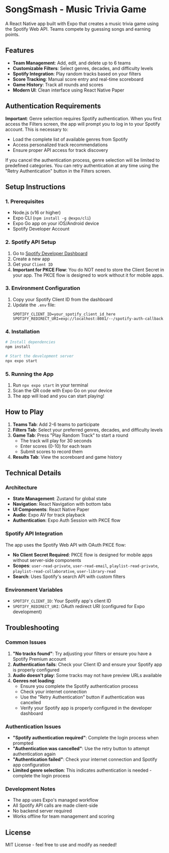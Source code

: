 # SongSmash - Music Trivia Game

A React Native app built with Expo that creates a music trivia game using the Spotify Web API. Teams compete by guessing songs and earning points.

## Features

- **Team Management**: Add, edit, and delete up to 6 teams
- **Customizable Filters**: Select genres, decades, and difficulty levels
- **Spotify Integration**: Play random tracks based on your filters
- **Score Tracking**: Manual score entry and real-time scoreboard
- **Game History**: Track all rounds and scores
- **Modern UI**: Clean interface using React Native Paper

## Authentication Requirements

**Important**: Genre selection requires Spotify authentication. When you first access the Filters screen, the app will prompt you to log in to your Spotify account. This is necessary to:

- Load the complete list of available genres from Spotify
- Access personalized track recommendations
- Ensure proper API access for track discovery

If you cancel the authentication process, genre selection will be limited to predefined categories. You can retry authentication at any time using the "Retry Authentication" button in the Filters screen.

## Setup Instructions

### 1. Prerequisites

- Node.js (v16 or higher)
- Expo CLI (`npm install -g @expo/cli`)
- Expo Go app on your iOS/Android device
- Spotify Developer Account

### 2. Spotify API Setup

1. Go to [Spotify Developer Dashboard](https://developer.spotify.com/dashboard)
2. Create a new app
3. Get your `Client ID`
4. **Important for PKCE Flow**: You do NOT need to store the Client Secret in your app. The PKCE flow is designed to work without it for mobile apps.

### 3. Environment Configuration

1. Copy your Spotify Client ID from the dashboard
2. Update the `.env` file:
   ```
   SPOTIFY_CLIENT_ID=your_spotify_client_id_here
   SPOTIFY_REDIRECT_URI=exp://localhost:8081/--/spotify-auth-callback
   ```

### 4. Installation

```bash
# Install dependencies
npm install

# Start the development server
npx expo start
```

### 5. Running the App

1. Run `npx expo start` in your terminal
2. Scan the QR code with Expo Go on your device
3. The app will load and you can start playing!

## How to Play

1. **Teams Tab**: Add 2-6 teams to participate
2. **Filters Tab**: Select your preferred genres, decades, and difficulty levels
3. **Game Tab**: Press "Play Random Track" to start a round
   - The track will play for 30 seconds
   - Enter scores (0-10) for each team
   - Submit scores to record them
4. **Results Tab**: View the scoreboard and game history

## Technical Details

### Architecture

- **State Management**: Zustand for global state
- **Navigation**: React Navigation with bottom tabs
- **UI Components**: React Native Paper
- **Audio**: Expo AV for track playback
- **Authentication**: Expo Auth Session with PKCE flow

### Spotify API Integration

The app uses the Spotify Web API with OAuth PKCE flow:

- **No Client Secret Required**: PKCE flow is designed for mobile apps without server-side components
- **Scopes**: `user-read-private`, `user-read-email`, `playlist-read-private`, `playlist-read-collaborative`, `user-library-read`
- **Search**: Uses Spotify's search API with custom filters

### Environment Variables

- `SPOTIFY_CLIENT_ID`: Your Spotify app's client ID
- `SPOTIFY_REDIRECT_URI`: OAuth redirect URI (configured for Expo development)

## Troubleshooting

### Common Issues

1. **"No tracks found"**: Try adjusting your filters or ensure you have a Spotify Premium account
2. **Authentication fails**: Check your Client ID and ensure your Spotify app is properly configured
3. **Audio doesn't play**: Some tracks may not have preview URLs available
4. **Genres not loading**: 
   - Ensure you complete the Spotify authentication process
   - Check your internet connection
   - Use the "Retry Authentication" button if authentication was cancelled
   - Verify your Spotify app is properly configured in the developer dashboard

### Authentication Issues

- **"Spotify authentication required"**: Complete the login process when prompted
- **"Authentication was cancelled"**: Use the retry button to attempt authentication again
- **"Authentication failed"**: Check your internet connection and Spotify app configuration
- **Limited genre selection**: This indicates authentication is needed - complete the login process

### Development Notes

- The app uses Expo's managed workflow
- All Spotify API calls are made client-side
- No backend server required
- Works offline for team management and scoring

## License

MIT License - feel free to use and modify as needed! 
